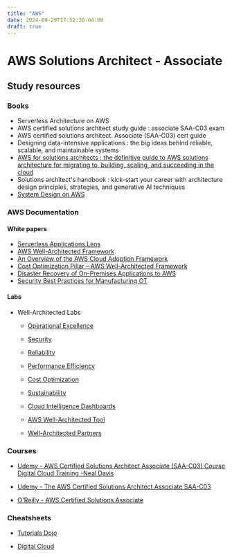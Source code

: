 ```yaml
---
title: "AWS"
date: 2024-09-29T17:52:30-04:00
draft: true
---
```


# AWS Solutions Architect - Associate

## Study resources

### Books

- Serverless Architecture on AWS
- AWS certified solutions architect study guide : associate SAA-C03 exam
- AWS certified solutions architect. Associate (SAA-C03) cert guide
- Designing data-intensive applications : the big ideas behind reliable, scalable, and maintainable systems
- [AWS for solutions architects : the definitive guide to AWS solutions architecture for migrating to, building, scaling, and succeeding in the cloud](https://learning-oreilly-com.ezproxy.torontopubliclibrary.ca/library/view/aws-for-solutions/9781803238951/)
- Solutions architect's handbook : kick-start your career with architecture design principles, strategies, and generative AI techniques
- [System Design on AWS](https://learning-oreilly-com.ezproxy.torontopubliclibrary.ca/library/view/system-design-on/9781098146887/)

### AWS Documentation

#### White papers

- [Serverless Applications Lens](https://docs.aws.amazon.com/wellarchitected/latest/serverless-applications-lens/welcome.html)
- [AWS Well-Architected Framework](https://docs.aws.amazon.com/pdfs/wellarchitected/latest/framework/wellarchitected-framework.pdf#welcome)
- [An Overview of the AWS Cloud Adoption Framework](https://docs.aws.amazon.com/whitepapers/latest/overview-aws-cloud-adoption-framework/welcome.html?did=wp_card&trk=wp_card)
- [Cost Optimization Pillar – AWS Well-Architected Framework](https://docs.aws.amazon.com/pdfs/wellarchitected/latest/cost-optimization-pillar/wellarchitected-cost-optimization-pillar.pdf#welcome)
- [Disaster Recovery of On-Premises Applications to AWS](https://docs.aws.amazon.com/pdfs/whitepapers/latest/disaster-recovery-of-on-premises-applications-to-aws/disaster-recovery-of-on-premises-applications-to-aws.pdf#abstract-and-introduction)
- [Security Best Practices for Manufacturing OT](https://docs.aws.amazon.com/pdfs/whitepapers/latest/security-best-practices-for-manufacturing-ot/security-best-practices-for-manufacturing-ot.pdf#security-best-practices-for-manufacturing-ot)

#### Labs

- Well-Architected Labs

  - [Operational Excellence](https://www.wellarchitectedlabs.com/operational-excellence/)

  - [Security](https://www.wellarchitectedlabs.com/security/)
  - [Reliability](https://www.wellarchitectedlabs.com/reliability/)
  - [Performance Efficiency](https://www.wellarchitectedlabs.com/performance-efficiency/)
  - [Cost Optimization](https://www.wellarchitectedlabs.com/cost-optimization/)
  - [Sustainability](https://www.wellarchitectedlabs.com/sustainability/)
  - [Cloud Intelligence Dashboards](https://www.wellarchitectedlabs.com/cloud-intelligence-dashboards/)
  - [AWS Well-Architected Tool](https://www.wellarchitectedlabs.com/well-architected-tool/)
  - [Well-Architected Partners](https://www.wellarchitectedlabs.com/well-architected-partners/)

### Courses

- [Udemy - AWS Certified Solutions Architect Associate (SAA-C03) Course Digital Cloud Training -Neal Davis](https://www.udemy.com/course/aws-certified-solutions-architect-associate-hands-on/)

- [Udemy - The AWS Certified Solutions Architect Associate SAA-C03](https://www.udemy.com/course/aws-certified-solutions-architect-associate-saa-c03/)

  

- [O'Reilly - AWS Certified Solutions Associate](https://learning-oreilly-com.ezproxy.torontopubliclibrary.ca/videos/aws-certified-solutions/9780138057374/)

### Cheatsheets
- [Tutorials Dojo](https://tutorialsdojo.com/aws-certified-solutions-architect-associate-saa-c03/)

- [Digital Cloud](https://digitalcloud.training/category/aws-cheat-sheets/aws-solutions-architect-associate/?megamenu)

    

